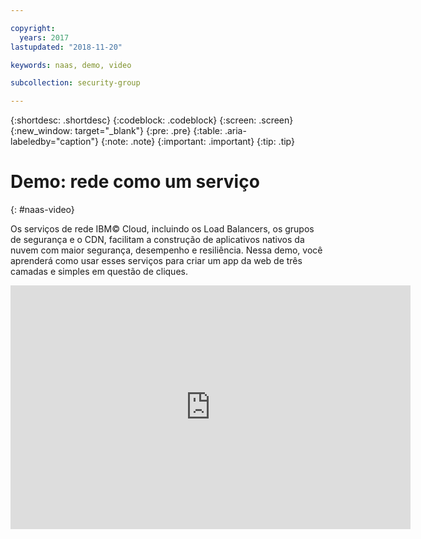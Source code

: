 ```yaml
---

copyright:
  years: 2017
lastupdated: "2018-11-20"

keywords: naas, demo, video

subcollection: security-group

---
```


{:shortdesc: .shortdesc}
{:codeblock: .codeblock}
{:screen: .screen}
{:new_window: target="_blank"}
{:pre: .pre}
{:table: .aria-labeledby="caption"}
{:note: .note}
{:important: .important}
{:tip: .tip}

# Demo: rede como um serviço
{: #naas-video}

Os serviços de rede IBM© Cloud, incluindo os Load Balancers, os grupos de segurança e o CDN, facilitam a construção de aplicativos nativos da nuvem com maior segurança, desempenho e resiliência. Nessa demo, você aprenderá como usar esses serviços para criar um app da web de três camadas e simples em questão de cliques.

<p>
  <div class="embed-responsive embed-responsive-16by9">
    <iframe class="embed-responsive-item" id="youtubeplayer" type="text/html" title="web-app-security-groups-load-balancer-cdn" width="640" height="390" src="https://www.youtube.com/embed/LRvNCXvtkX0?rel=0" frameborder="0" webkitallowfullscreen mozallowfullscreen allowfullscreen> </iframe>
  </div>
</p>
